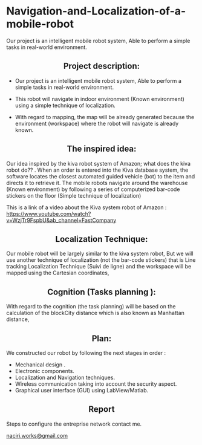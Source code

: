 # Navigation-and-Localization-of-a-mobile-robot
Our project is an intelligent mobile robot system, Able to perform a simple tasks in  real-world environment. 

<h2 align="center">Project description:</h2>

* Our project is an intelligent mobile robot system, Able to perform a simple tasks in real-world environment. 

* This robot will navigate in indoor environment (Known environment) using a simple technique of localization.

* With regard to mapping, the map will be already generated because the environment (workspace) where the robot will navigate is already known.

<h2 align="center">The inspired idea:</h2>

Our idea inspired by the kiva robot system of Amazon; what does the kiva robot do?? .
When an order is entered into the Kiva database system, the software locates the 
closest automated guided vehicle (bot) to the item and directs it to retrieve it. The 
mobile robots navigate around the warehouse (Known environment) by following a 
series of computerized bar-code stickers on the floor (Simple technique of 
localization)

This is a link of a video about the Kiva system robot of Amazon : https://www.youtube.com/watch?v=WzjTr9FspbU&ab_channel=FastCompany

<h2 align="center">Localization Technique:</h2>
Our mobile robot will be largely similar to the kiva system robot, But we will use another technique of localization (not the bar-code stickers) that is Line tracking 
Localization Technique (Suivi de ligne) and the workspace will be mapped using the Cartesian coordinates,


<h2 align="center">Cognition (Tasks planning ):</h2>
With regard to the cognition (the task planning) will be based on the calculation of the blockCity distance which is also known as Manhattan distance,

<h2 align="center">Plan:</h2>
We constructed our robot by following the next stages in order :

* Mechanical design .
* Electronic components.
* Localization and Navigation techniques.
* Wireless communication taking into account the security aspect.
* Graphical user interface (GUI) using LabView/Matlab.

<h2 align="center">Report</h2>
  Steps to configure the entreprise network contact me.
  
  <naciri.works@gmail.com>

